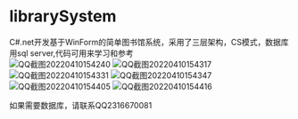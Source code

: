 # librarySystem
C#.net开发基于WinForm的简单图书馆系统，采用了三层架构，CS模式，数据库用sql server,代码可用来学习和参考  
![QQ截图20220410154240](https://user-images.githubusercontent.com/41409621/162618031-2e5a0ec7-802f-44cf-b44f-218061d41e65.png)
![QQ截图20220410154317](https://user-images.githubusercontent.com/41409621/162618032-bbfac5a7-924f-4461-a10b-ffd449fe183a.png)
![QQ截图20220410154331](https://user-images.githubusercontent.com/41409621/162618034-2e30a68c-89dc-4b0a-9f4d-be79a8d61548.png)
![QQ截图20220410154347](https://user-images.githubusercontent.com/41409621/162618035-cf7888ec-a08a-43b3-8b3a-40d4c39e1d5f.png)
![QQ截图20220410154405](https://user-images.githubusercontent.com/41409621/162618036-0e43f500-ce9a-42b3-83f7-491604ad564a.png)
![QQ截图20220410154416](https://user-images.githubusercontent.com/41409621/162618037-5fd71f14-8d23-43fe-8a08-993ff4ceb51c.png)

如果需要数据库，请联系QQ2316670081
